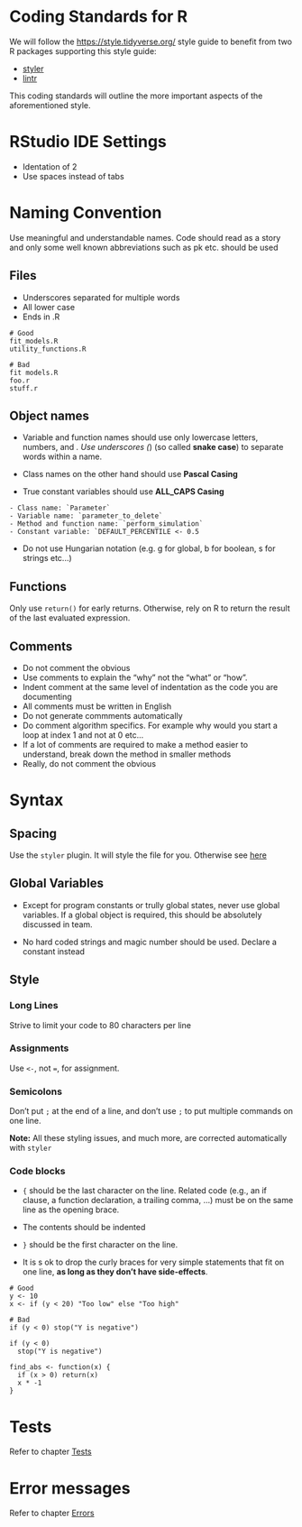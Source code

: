 # Coding Standards for R

We will follow the https://style.tidyverse.org/ style guide to benefit from two R packages supporting this style guide:

- [styler](http://styler.r-lib.org/)
- [lintr](https://github.com/jimhester/lintr)

This coding standards will outline the more important aspects of the aforementioned style.

# RStudio IDE Settings

- Identation of 2
- Use spaces instead of tabs

# Naming Convention

Use meaningful and understandable names. Code should read as a story and only some well known abbreviations such as pk etc. should be used

## Files

- Underscores separated for multiple words
- All lower case
- Ends in .R

```
# Good
fit_models.R
utility_functions.R

# Bad
fit models.R
foo.r
stuff.r
```

## Object names

- Variable and function names should use only lowercase letters, numbers, and _. Use underscores (_) (so called **snake case**) to separate words within a name.

- Class names on the other hand should use **Pascal Casing**

- True constant variables should use **ALL_CAPS Casing**

```
- Class name: `Parameter`
- Variable name: `parameter_to_delete`
- Method and function name: `perform_simulation`
- Constant variable: `DEFAULT_PERCENTILE <- 0.5

```

- Do not use Hungarian notation (e.g. g for global, b for boolean, s for strings etc...)

## Functions

Only use `return()` for early returns. Otherwise, rely on R to return the result of the last evaluated expression.

## Comments

- Do not comment the obvious
- Use comments to explain the “why” not the “what” or “how”.
- Indent comment at the same level of indentation as the code you are documenting
- All comments must be written in English
- Do not generate commments automatically
- Do comment algorithm specifics. For example why would you start a loop at index 1 and not at 0 etc...
- If a lot of comments are required to make a method easier to understand, break down the method in smaller methods
- Really, do not comment the obvious

# Syntax

## Spacing

Use the `styler` plugin. It will style the file for you. Otherwise see [here](https://style.tidyverse.org/syntax.html#spacing)

## Global Variables

- Except for program constants or trully global states, never use global variables. If a global object is required, this should be absolutely discussed in team.

- No hard coded strings and magic number should be used. Declare a constant instead

## Style

### Long Lines

Strive to limit your code to 80 characters per line

### Assignments

Use `<-`, not `=`, for assignment.

### Semicolons

Don’t put `;` at the end of a line, and don’t use `;` to put multiple commands on one line.

**Note:** All these styling issues, and much more, are corrected automatically with `styler`

### Code blocks

- `{` should be the last character on the line. Related code (e.g., an if clause, a function declaration, a trailing comma, …) must be on the same line as the opening brace.

- The contents should be indented

- `}` should be the first character on the line.

- It is s ok to drop the curly braces for very simple statements that fit on one line, **as long as they don’t have side-effects**.

```
# Good
y <- 10
x <- if (y < 20) "Too low" else "Too high"

# Bad
if (y < 0) stop("Y is negative")

if (y < 0)
  stop("Y is negative")

find_abs <- function(x) {
  if (x > 0) return(x)
  x * -1
}
```

# Tests

Refer to chapter [Tests](https://style.tidyverse.org/tests.html)

# Error messages

Refer to chapter [Errors](https://style.tidyverse.org/error-messages.html)
